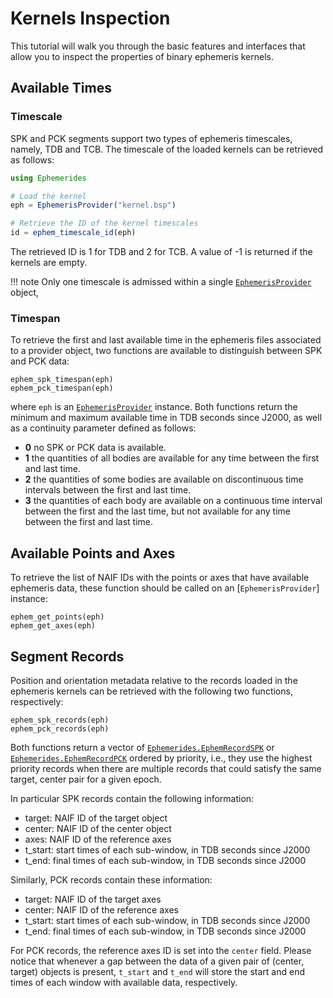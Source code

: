 # Kernels Inspection

This tutorial will walk you through the basic features and interfaces that allow you to inspect the properties of binary ephemeris kernels.

## Available Times 

### Timescale
SPK and PCK segments support two types of ephemeris timescales, namely, TDB and TCB. The timescale of the loaded kernels can be retrieved as follows: 

```julia
using Ephemerides 

# Load the kernel
eph = EphemerisProvider("kernel.bsp")

# Retrieve the ID of the kernel timescales
id = ephem_timescale_id(eph)
```
The retrieved ID is 1 for TDB and 2 for TCB. A value of -1 is returned if the kernels are empty. 

!!! note 
    Only one timescale is admissed within a single [`EphemerisProvider`](@ref) object, 

### Timespan

To retrieve the first and last available time in the ephemeris files associated to a provider 
object, two functions are available to distinguish between SPK and PCK data: 

````
ephem_spk_timespan(eph)
ephem_pck_timespan(eph)
````

where `eph` is an [`EphemerisProvider`](@ref) instance. Both functions return the minimum and maximum available time in TDB seconds since J2000, as well as a continuity parameter defined as follows: 

- **0** no SPK or PCK data is available.
- **1** the quantities of all bodies are available for any time between the first and last time.
- **2** the quantities of some bodies are available on discontinuous time intervals between the 
    first and last time.
- **3** the quantities of each body are available on a continuous time interval between the first 
    and the last time, but not available for any time between the first and last time.

## Available Points and Axes

To retrieve the list of NAIF IDs with the points or axes that have available ephemeris data, these function should be called on an [`EphemerisProvider`] instance:
```
ephem_get_points(eph)
ephem_get_axes(eph)
```

## Segment Records

Position and orientation metadata relative to the records loaded in the ephemeris kernels can be retrieved with the following two functions, respectively:

```
ephem_spk_records(eph)
ephem_pck_records(eph)
```

Both functions return a vector of [`Ephemerides.EphemRecordSPK`](@ref) or [`Ephemerides.EphemRecordPCK`](@ref) ordered by priority, i.e., they use the highest priority records when there are multiple records that could satisfy the same target, center pair for a given epoch.

In particular SPK records contain the following information: 

- target: NAIF ID of the target object
- center: NAIF ID of the center object
- axes: NAIF ID of the reference axes
- t_start: start times of each sub-window, in TDB seconds since J2000
- t_end: final times of each sub-window, in TDB seconds since J2000

Similarly, PCK records contain these information:

- target: NAIF ID of the target axes
- center: NAIF ID of the reference axes
- t_start: start times of each sub-window, in TDB seconds since J2000
- t_end: final times of each sub-window, in TDB seconds since J2000

For PCK records, the reference axes ID is set into the `center` field. Please notice that whenever a gap between the data of a given pair of (center, target) objects is present, `t_start` and `t_end` will store the start and end times of each window with available data, respectively.